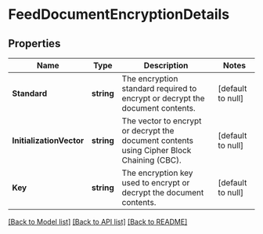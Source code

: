 # FeedDocumentEncryptionDetails

## Properties
Name | Type | Description | Notes
------------ | ------------- | ------------- | -------------
**Standard** | **string** | The encryption standard required to encrypt or decrypt the document contents. | [default to null]
**InitializationVector** | **string** | The vector to encrypt or decrypt the document contents using Cipher Block Chaining (CBC). | [default to null]
**Key** | **string** | The encryption key used to encrypt or decrypt the document contents. | [default to null]

[[Back to Model list]](../README.md#documentation-for-models) [[Back to API list]](../README.md#documentation-for-api-endpoints) [[Back to README]](../README.md)

